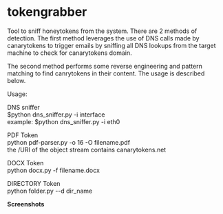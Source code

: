 # tokengrabber
Tool to sniff honeytokens from the system. There are 2 methods of detection. The first method leverages the 
use of DNS calls made by canarytokens to trigger emails by sniffing all DNS lookups from the target machine to check for canarytokens domain.


The second method performs some reverse engineering and pattern matching to find canrytokens in their content.
The usage is described below.  


Usage:

DNS sniffer\
$python dns_sniffer.py -i interface \
example: $python dns_sniffer.py -i eth0

PDF Token\
python pdf-parser.py -o 16 -O filename.pdf \
the /URI of the object stream contains canarytokens.net

DOCX Token\
python docx.py -f filename.docx

DIRECTORY Token\
python folder.py --d dir_name

__Screenshots__

